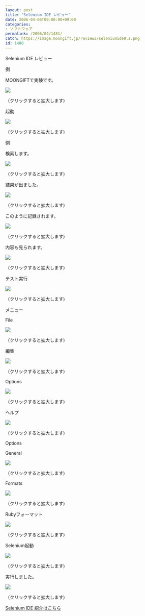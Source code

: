 ```yaml
---
layout: post
title: "Selenium IDE レビュー"
date: 2006-04-06T09:00:00+09:00
categories:
- ソフトウェア
permalink: /2006/04/1481/
catch: https://image.moongift.jp/review2/seleniumide9.s.png
id: 1480
---
```

Selenium IDE レビュー  
<!--more-->

例

  

MOONGIFTで実験です。

  

[![](https://image.moongift.jp/review2/seleniumide1.s.png)](https://image.moongift.jp/review2/seleniumide1.png)  
  
（クリックすると拡大します)

  

起動

  

[![](https://image.moongift.jp/review2/seleniumide2.s.png)](https://image.moongift.jp/review2/seleniumide2.png)  
  
（クリックすると拡大します)

  

例

  

検索します。

  

[![](https://image.moongift.jp/review2/seleniumide3.s.png)](https://image.moongift.jp/review2/seleniumide3.png)  
  
（クリックすると拡大します)

  

結果が出ました。

  

[![](https://image.moongift.jp/review2/seleniumide4.s.png)](https://image.moongift.jp/review2/seleniumide4.png)  
  
（クリックすると拡大します)

  

このように記録されます。

  

[![](https://image.moongift.jp/review2/seleniumide5.s.png)](https://image.moongift.jp/review2/seleniumide5.png)  
  
（クリックすると拡大します)

  

内容も見られます。

  

[![](https://image.moongift.jp/review2/seleniumide6.s.png)](https://image.moongift.jp/review2/seleniumide6.png)  
  
（クリックすると拡大します)

  

テスト実行

  

[![](https://image.moongift.jp/review2/seleniumide7.s.png)](https://image.moongift.jp/review2/seleniumide7.png)  
  
（クリックすると拡大します)

  

メニュー

  

File

  

[![](https://image.moongift.jp/review2/seleniumide8.s.png)](https://image.moongift.jp/review2/seleniumide8.png)  
  
（クリックすると拡大します)

  

編集

  

[![](https://image.moongift.jp/review2/seleniumide9.s.png)](https://image.moongift.jp/review2/seleniumide9.png)  
  
（クリックすると拡大します)

  

Options

  

[![](https://image.moongift.jp/review2/seleniumide10.s.png)](https://image.moongift.jp/review2/seleniumide10.png)  
  
（クリックすると拡大します)

  

ヘルプ

  

[![](https://image.moongift.jp/review2/seleniumide11.s.png)](https://image.moongift.jp/review2/seleniumide11.png)  
  
（クリックすると拡大します)

  

Options

  

General

  

[![](https://image.moongift.jp/review2/seleniumide12.s.png)](https://image.moongift.jp/review2/seleniumide12.png)  
  
（クリックすると拡大します)

  

Formats

  

[![](https://image.moongift.jp/review2/seleniumide13.s.png)](https://image.moongift.jp/review2/seleniumide13.png)  
  
（クリックすると拡大します)

  

Rubyフォーマット

  

[![](https://image.moongift.jp/review2/seleniumide14.s.png)](https://image.moongift.jp/review2/seleniumide14.png)  
  
（クリックすると拡大します)

  

Selenium起動

  

[![](https://image.moongift.jp/review2/seleniumide15.s.png)](https://image.moongift.jp/review2/seleniumide15.png)  
  
（クリックすると拡大します)

  

実行しました。

  

[![](https://image.moongift.jp/review2/seleniumide16.s.png)](https://image.moongift.jp/review2/seleniumide16.png)  
  
（クリックすると拡大します)

  

[Selenium IDE 紹介はこちら](http://oss.moongift.jp/intro/i-1476.html)

